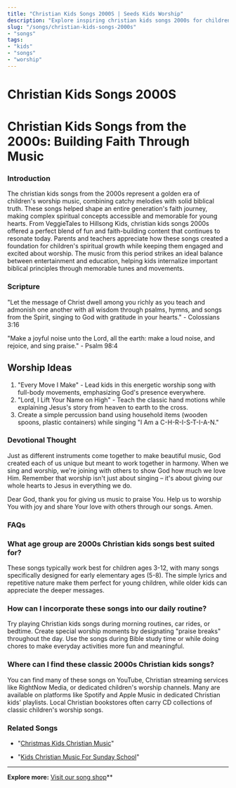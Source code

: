 ```yaml
---
title: "Christian Kids Songs 2000S | Seeds Kids Worship"
description: "Explore inspiring christian kids songs 2000s for children's worship and faith development. Biblical music resources for families and ministry."
slug: "/songs/christian-kids-songs-2000s"
- "songs"
tags:
- "kids"
- "songs"
- "worship"
---
```


# Christian Kids Songs 2000S

# Christian Kids Songs from the 2000s: Building Faith Through Music

### Introduction
The christian kids songs from the 2000s represent a golden era of children's worship music, combining catchy melodies with solid biblical truth. These songs helped shape an entire generation's faith journey, making complex spiritual concepts accessible and memorable for young hearts. From VeggieTales to Hillsong Kids, christian kids songs 2000s offered a perfect blend of fun and faith-building content that continues to resonate today. Parents and teachers appreciate how these songs created a foundation for children's spiritual growth while keeping them engaged and excited about worship. The music from this period strikes an ideal balance between entertainment and education, helping kids internalize important biblical principles through memorable tunes and movements.

### Scripture
"Let the message of Christ dwell among you richly as you teach and admonish one another with all wisdom through psalms, hymns, and songs from the Spirit, singing to God with gratitude in your hearts." - Colossians 3:16

"Make a joyful noise unto the Lord, all the earth: make a loud noise, and rejoice, and sing praise." - Psalm 98:4

## Worship Ideas
1. "Every Move I Make" - Lead kids in this energetic worship song with full-body movements, emphasizing God's presence everywhere.
2. "Lord, I Lift Your Name on High" - Teach the classic hand motions while explaining Jesus's story from heaven to earth to the cross.
3. Create a simple percussion band using household items (wooden spoons, plastic containers) while singing "I Am a C-H-R-I-S-T-I-A-N."

### Devotional Thought
Just as different instruments come together to make beautiful music, God created each of us unique but meant to work together in harmony. When we sing and worship, we're joining with others to show God how much we love Him. Remember that worship isn't just about singing – it's about giving our whole hearts to Jesus in everything we do.

Dear God, thank you for giving us music to praise You. Help us to worship You with joy and share Your love with others through our songs. Amen.

### FAQs

### What age group are 2000s Christian kids songs best suited for?
These songs typically work best for children ages 3-12, with many songs specifically designed for early elementary ages (5-8). The simple lyrics and repetitive nature make them perfect for young children, while older kids can appreciate the deeper messages.

### How can I incorporate these songs into our daily routine?
Try playing Christian kids songs during morning routines, car rides, or bedtime. Create special worship moments by designating "praise breaks" throughout the day. Use the songs during Bible study time or while doing chores to make everyday activities more fun and meaningful.

### Where can I find these classic 2000s Christian kids songs?
You can find many of these songs on YouTube, Christian streaming services like RightNow Media, or dedicated children's worship channels. Many are available on platforms like Spotify and Apple Music in dedicated Christian kids' playlists. Local Christian bookstores often carry CD collections of classic children's worship songs.

### Related Songs

- "[Christmas Kids Christian Music](/activities/christmas-kids-christian-music/)"

- "[Kids Christian Music For Sunday School](/activities/kids-christian-music-for-sunday-school/)"

---

**Explore more:** [Visit our song shop](https://seedskidsworship.com/shop)**

<!-- Schema Markup -->
<script type="application/ld+json">
{
  "@context": "https://schema.org",
  "@type": "MusicRecording",
  "name": "Christian Kids Songs 2000S",
  "byArtist": {
    "@type": "MusicGroup",
    "name": "Seeds Kids Worship"
  },
  "isFamilyFriendly": true,
  "url": "https://seedskidsworship.com/songs/christian-kids-songs-2000s/"
}
</script>